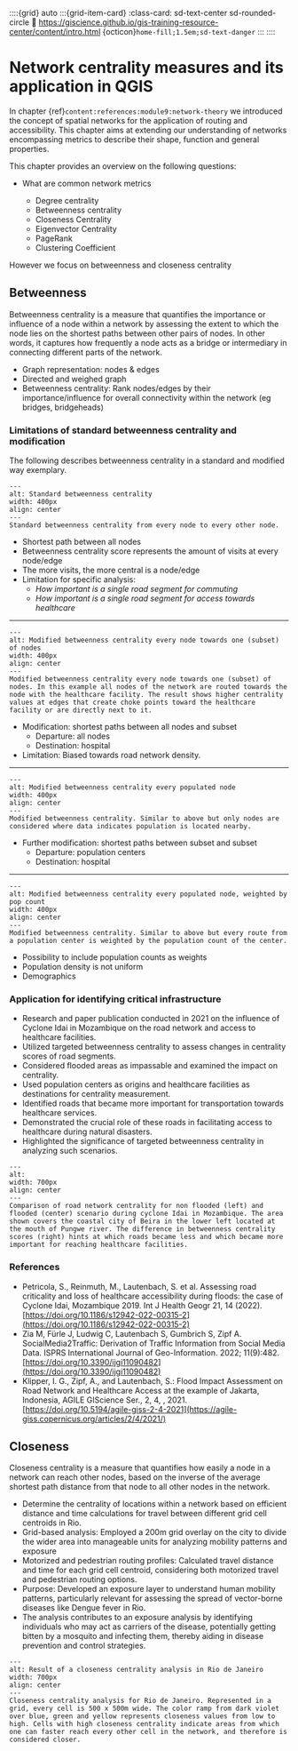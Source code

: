 ::::{grid} auto
:::{grid-item-card}
:class-card: sd-text-center sd-rounded-circle
:link: https://giscience.github.io/gis-training-resource-center/content/intro.html 
{octicon}`home-fill;1.5em;sd-text-danger`
:::
::::

# Network centrality measures and its application in QGIS

In chapter {ref}`content:references:module9:network-theory` we introduced the concept of spatial networks for the application of routing and accessibility. This chapter aims at extending our understanding of networks encompassing metrics to describe their shape, function and general properties.

This chapter provides an overview on the following questions:

- What are common network metrics

  - Degree centrality
  - Betweenness centrality
  - Closeness Centrality
  - Eigenvector Centrality
  - PageRank
  - Clustering Coefficient

However we focus on betweenness and closeness centrality

## Betweenness

Betweenness centrality is a measure that quantifies the importance or influence of a node within a network by assessing the extent to which the node lies on the shortest paths between other pairs of nodes. In other words, it captures how frequently a node acts as a bridge or intermediary in connecting different parts of the network.

* Graph representation: nodes & edges
* Directed  and weighed graph
* Betweenness centrality: Rank nodes/edges by their importance/influence for overall connectivity within the network (eg bridges, bridgeheads)

### Limitations of standard betweenness centrality and modification


The following describes betweenness centrality in a standard and modified way exemplary.

```{figure} /fig/targeted_centrality06.png
---
alt: Standard betweenness centrality
width: 400px
align: center
---
Standard betweenness centrality from every node to every other node.
```

* Shortest path between all nodes
* Betweenness centrality score represents the amount of visits at every node/edge
* The more visits, the more central is a node/edge
* Limitation for specific analysis: 
  - _How important is a single road segment for commuting_
  - _How important is a single road segment for access towards healthcare_

---

```{figure} /fig/targeted_centrality05.png
---
alt: Modified betweenness centrality every node towards one (subset) of nodes
width: 400px
align: center
---
Modified betweenness centrality every node towards one (subset) of nodes. In this example all nodes of the network are routed towards the node with the healthcare facility. The result shows higher centrality values at edges that create choke points toward the healthcare facility or are directly next to it.
```

* Modification: shortest paths between all nodes and subset
  - Departure: all nodes
  - Destination: hospital
* Limitation: Biased towards road network density.

---

```{figure} /fig/targeted_centrality04.png
---
alt: Modified betweenness centrality every populated node
width: 400px
align: center
---
Modified betweenness centrality. Similar to above but only nodes are considered where data indicates population is located nearby.
```

* Further modification: shortest paths between subset and subset
  - Departure: population centers
  - Destination: hospital

---

```{figure} /fig/targeted_centrality02.png
---
alt: Modified betweenness centrality every populated node, weighted by pop count
width: 400px
align: center
---
Modified betweenness centrality. Similar to above but every route from a population center is weighted by the population count of the center.
```

* Possibility to include population counts as weights
* Population density is not uniform
* Demographics 



### Application for identifying critical infrastructure


* Research and paper publication conducted in 2021 on the influence of Cyclone Idai in Mozambique on the road network and access to healthcare facilities.
* Utilized targeted betweenness centrality to assess changes in centrality scores of road segments.
* Considered flooded areas as impassable and examined the impact on centrality.
* Used population centers as origins and healthcare facilities as destinations for centrality measurement.
* Identified roads that became more important for transportation towards healthcare services.
* Demonstrated the crucial role of these roads in facilitating access to healthcare during natural disasters.
* Highlighted the significance of targeted betweenness centrality in analyzing such scenarios.


```{figure} /fig/idai_centrality.png
---
alt: 
width: 700px
align: center
---
Comparison of road network centrality for non flooded (left) and flooded (center) scenario during cyclone Idai in Mozambique. The area shown covers the coastal city of Beira in the lower left located at the mouth of Pungwe river. The difference in betweenness centrality scores (right) hints at which roads became less and which became more important for reaching healthcare facilities.
```


### References

* Petricola, S., Reinmuth, M., Lautenbach, S. et al. Assessing road criticality and loss of healthcare accessibility during floods: the case of Cyclone Idai, Mozambique 2019. Int J Health Geogr 21, 14 (2022). [https://doi.org/10.1186/s12942-022-00315-2](https://doi.org/10.1186/s12942-022-00315-2)
* Zia M, Fürle J, Ludwig C, Lautenbach S, Gumbrich S, Zipf A. SocialMedia2Traffic: Derivation of Traffic Information from Social Media Data. ISPRS International Journal of Geo-Information. 2022; 11(9):482. [https://doi.org/10.3390/ijgi11090482](https://doi.org/10.3390/ijgi11090482)
* Klipper, I. G., Zipf, A., and Lautenbach, S.: Flood Impact Assessment on Road Network and Healthcare Access at the example of Jakarta, Indonesia, AGILE GIScience Ser., 2, 4, , 2021. [https://doi.org/10.5194/agile-giss-2-4-2021](https://agile-giss.copernicus.org/articles/2/4/2021/)


## Closeness

Closeness centrality is a measure that quantifies how easily a node in a network can reach other nodes, based on the inverse of the average shortest path distance from that node to all other nodes in the network.

* Determine the centrality of locations within a network based on efficient distance and time calculations for travel between different grid cell centroids in Rio.
* Grid-based analysis: Employed a 200m grid overlay on the city to divide the wider area into manageable units for analyzing mobility patterns and exposure
* Motorized and pedestrian routing profiles: Calculated travel distance and time for each grid cell centroid, considering both motorized travel and pedestrian routing options.
* Purpose: Developed an exposure layer to understand human mobility patterns, particularly relevant for assessing the spread of vector-borne diseases like Dengue fever in Rio.
* The analysis contributes to an exposure analysis by identifying individuals who may act as carriers of the disease, potentially getting bitten by a mosquito and infecting them, thereby aiding in disease prevention and control strategies.


```{figure} /fig/closeness_centrality_rio.png
---
alt: Result of a closeness centrality analysis in Rio de Janeiro 
width: 700px
align: center
---
Closeness centrality analysis for Rio de Janeiro. Represented in a grid, every cell is 500 x 500m wide. The color ramp from dark violet over blue, green and yellow represents closeness values from low to high. Cells with high closeness centrality indicate areas from which one can faster reach every other cell in the network, and therefore is considered closer.
```


